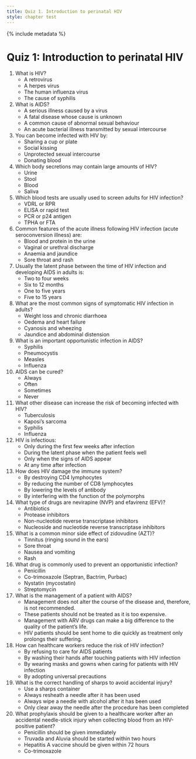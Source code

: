 ```yaml
---
title: Quiz 1. Introduction to perinatal HIV
style: chapter test
---
```


{% include metadata %}

# Quiz 1: Introduction to perinatal HIV

1.	What is HIV?
	+	A retrovirus
	-	A herpes virus
	-	The human influenza virus
	-	The cause of syphilis
2.	What is AIDS?
	+	A serious illness caused by a virus
	-	A fatal disease whose cause is unknown
	-	A common cause of abnormal sexual behaviour
	-	An acute bacterial illness transmitted by sexual intercourse
3.	You can become infected with HIV by:
	-	Sharing a cup or plate
	-	Social kissing
	+	Unprotected sexual intercourse
	-	Donating blood
4.	Which body secretions may contain large amounts of HIV?
	-	Urine
	-	Stool
	+	Blood
	-	Saliva
5.	Which blood tests are usually used to screen adults for HIV infection?
	-	VDRL or RPR
	+	ELISA or rapid test
	-	PCR or p24 antigen
	-	TPHA or FTA
6.	Common features of the acute illness following HIV infection (acute seroconversion illness) are:
	-	Blood and protein in the urine
	-	Vaginal or urethral discharge
	-	Anaemia and jaundice
	+	Sore throat and rash
7.	Usually the latent phase between the time of HIV infection and developing AIDS in adults is:
	-	Two to four weeks
	-	Six to 12 months
	-	One to five years
	+	Five to 15 years
8.	What are the most common signs of symptomatic HIV infection in adults?
	+	Weight loss and chronic diarrhoea
	-	Oedema and heart failure
	-	Cyanosis and wheezing
	-	Jaundice and abdominal distension
9.	What is an important opportunistic infection in AIDS?
	-	Syphilis
	+	Pneumocystis
	-	Measles
	-	Influenza
10.	AIDS can be cured?
	-	Always
	-	Often
	-	Sometimes
	+	Never
11.	What other disease can increase the risk of becoming infected with HIV?
	-	Tuberculosis
	-	Kaposi’s sarcoma
	+	Syphilis
	-	Influenza
12.	HIV is infectious:
	-	Only during the first few weeks after infection
	-	During the latent phase when the patient feels well
	-	Only when the signs of AIDS appear
	+	At any time after infection
13.	How does HIV damage the immune system?
	+	By destroying CD4 lymphocytes
	-	By reducing the number of CD8 lymphocytes
	-	By lowering the levels of antibody
	-	By interfering with the function of the polymorphs
14.	What type of drugs are nevirapine (NVP) and efavirenz (EFV)?
	-	Antibiotics
	-	Protease inhibitors
	+	Non-nucleotide reverse transcriptase inhibitors
	-	Nucleoside and nucleotide reverse transcriptase inhibitors
15.	What is a common minor side effect of zidovudine (AZT)?
	-	Tinnitus (ringing sound in the ears)
	-	Sore throat
	+	Nausea and vomiting
	-	Rash
16.	What drug is commonly used to prevent an opportunistic infection?
	-	Penicillin
	+	Co-trimoxazole (Septran, Bactrim, Purbac)
	-	Nystatin (mycostatin)
	-	Streptomycin
17.	What is the management of a patient with AIDS?
	-	Management does not alter the course of the disease and, therefore, is not recommended.
	-	These patients should not be treated as it is too expensive.
	+	Management with ARV drugs can make a big difference to the quality of the patient’s life.
	-	HIV patients should be sent home to die quickly as treatment only prolongs their suffering.
18.	How can healthcare workers reduce the risk of HIV infection?
	-	By refusing to care for AIDS patients
	-	By washing their hands after touching patients with HIV infection
	-	By wearing masks and gowns when caring for patients with HIV infection
	+	By adopting universal precautions
19.	What is the correct handling of sharps to avoid accidental injury?
	+	Use a sharps container
	-	Always resheath a needle after it has been used
	-	Always wipe a needle with alcohol after it has been used
	-	Only clear away the needle after the procedure has been completed
20.	What prophylaxis should be given to a healthcare worker after an accidental needle-stick injury when collecting blood from an HIV-positive patient?
	-	Penicillin should be given immediately
	+	Truvada and Aluvia should be started within two hours
	-	Hepatitis A vaccine should be given within 72 hours
	-	Co-trimoxazole
